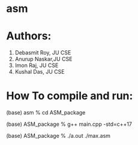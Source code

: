 # asm

# Authors:
1. Debasmit Roy, JU CSE
2. Anurup Naskar,JU CSE
3. Imon Raj, JU CSE
4. Kushal Das, JU CSE

# How To compile and run:

(base) asm % cd ASM_package

(base) ASM_package % g++ main.cpp -std=c++17

(base) ASM_package % ./a.out ./max.asm
